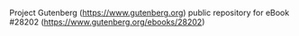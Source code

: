 Project Gutenberg (https://www.gutenberg.org) public repository for eBook #28202 (https://www.gutenberg.org/ebooks/28202)
